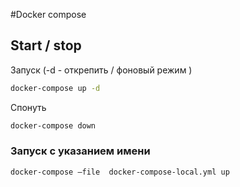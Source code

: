 #Docker compose 

## Start / stop

Запуск (-d - открепить / фоновый режим )
```bash
docker-compose up -d 
```

Спонуть 

```bash
docker-compose down
```

### Запуск с указанием имени 
```bash
docker-compose —file  docker-compose-local.yml up
```
